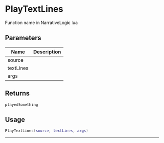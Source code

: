 # PlayTextLines

Function name in NarrativeLogic.lua

## Parameters

| Name      | Description |
| --------- | ----------- |
| source    |             |
| textLines |             |
| args      |             |

## Returns

`playedSomething`

## Usage

```lua
PlayTextLines(source, textLines, args)
```

---
